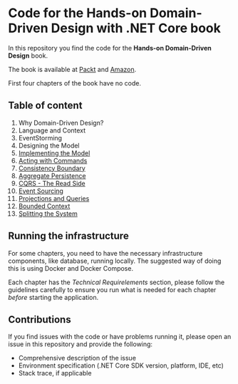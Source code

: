 # Code for the Hands-on Domain-Driven Design with .NET Core book

In this repository you find the code for the **Hands-on Domain-Driven Design** book.

The book is available at [Packt](https://www.packtpub.com/application-development/hands-domain-driven-design-net-core) and [Amazon](https://www.amazon.com/Hands-Domain-Driven-Design-NET-ebook/dp/B07C5WSR9B).

First four chapters of the book have no code.

## Table of content

1. Why Domain-Driven Design?
2. Language and Context
3. EventStorming
4. Designing the Model
5. [Implementing the Model](https://github.com/alexeyzimarev/ddd-book/tree/master/chapter05)
6. [Acting with Commands](https://github.com/alexeyzimarev/ddd-book/tree/master/chapter06)
7. [Consistency Boundary](https://github.com/alexeyzimarev/ddd-book/tree/master/chapter07)
8. [Aggregate Persistence](https://github.com/alexeyzimarev/ddd-book/tree/master/chapter08)
9. [CQRS - The Read Side](https://github.com/alexeyzimarev/ddd-book/tree/master/chapter09)
10. [Event Sourcing](https://github.com/alexeyzimarev/ddd-book/tree/master/chapter10)
11. [Projections and Queries](https://github.com/alexeyzimarev/ddd-book/tree/master/chapter11)
12. [Bounded Context](https://github.com/alexeyzimarev/ddd-book/tree/master/chapter12)
13. [Splitting the System](https://github.com/alexeyzimarev/ddd-book/tree/master/chapter13)

## Running the infrastructure

For some chapters, you need to have the necessary infrastructure components, like database, running locally. The suggested way of doing this is using Docker and Docker Compose. 

Each chapter has the _Technical Requirelements_ section, please follow the guidelines carefully to ensure you run what is needed for each chapter _before_ starting the application.

## Contributions

If you find issues with the code or have problems running it, please open an issue in this repository and provide the following:

- Comprehensive description of the issue
- Environment specification (.NET Core SDK version, platform, IDE, etc)
- Stack trace, if applicable
